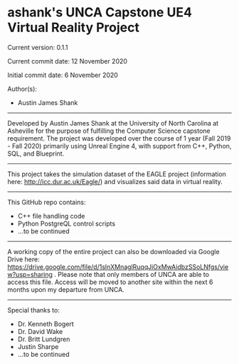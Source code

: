 # ashank's UNCA Capstone UE4 Virtual Reality Project

Current version: 0.1.1

Current commit date: 12 November 2020

Initial commit date: 6 November 2020

Author(s):
- Austin James Shank

--- --- --- --- --- --- --- ---

Developed by Austin James Shank at the University of North Carolina at Asheville for the purpose of fulfilling the Computer Science capstone requirement. The project was developed over the course of 1 year (Fall 2019 - Fall 2020) primarily using Unreal Engine 4, with support from C++, Python, SQL, and Blueprint.

--- --- --- --- --- --- --- ---

This project takes the simulation dataset of the EAGLE project (information here: http://icc.dur.ac.uk/Eagle/) and visualizes said data in virtual reality.
  
--- --- --- --- --- --- --- ---

This GitHub repo contains:
- C++ file handling code
- Python PostgreQL control scripts
- ...to be continued

--- --- --- --- --- --- --- ---

A working copy of the entire project can also be downloaded via Google Drive here: https://drive.google.com/file/d/1slnXMnaglRuqqJiOxMwAidbzSSoLNfgs/view?usp=sharing . Please note that only members of UNCA are able to access this file. Access will be moved to another site within the next 6 months upon my departure from UNCA.

--- --- --- --- --- --- --- ---

Special thanks to:
- Dr. Kenneth Bogert
- Dr. David Wake
- Dr. Britt Lundgren
- Justin Sharpe
- ...to be continued
